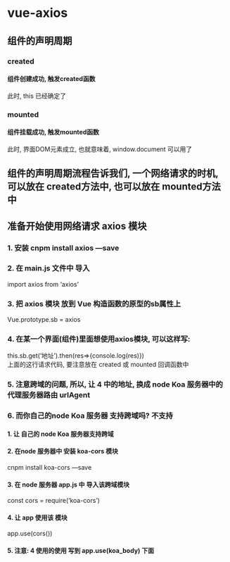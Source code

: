 # vue-axios


## 组件的声明周期

### created

#### 组件创建成功, 触发created函数  
  此时, this 已经确定了

### mounted

#### 组件挂载成功, 触发mounted函数  
  此时, 界面DOM元素成立, 也就意味着, window.document 可以用了

## 组件的声明周期流程告诉我们, 一个网络请求的时机, 可以放在 created方法中, 也可以放在 mounted方法中

## 准备开始使用网络请求 axios 模块

### 1. 安装 cnpm  install axios —save

### 2. 在 main.js 文件中 导入   
  import axios from ‘axios’

### 3. 把 axios 模块 放到 Vue 构造函数的原型的sb属性上  
  Vue.prototype.sb = axios

### 4. 在某一个界面(组件)里面想使用axios模块, 可以这样写:  
  this.sb.get(‘地址’).then(res=>{console.log(res)})  
  上面的这行请求代码, 要注意放在 created 或 mounted 回调函数中

### 5. 注意跨域的问题, 所以, 让 4 中的地址, 换成 node Koa 服务器中的代理服务器路由 urlAgent

### 6. 而你自己的node Koa 服务器 支持跨域吗?  不支持

#### 1. 让 自己的 node Koa 服务器支持跨域

#### 2. 在node 服务器中 安装 koa-cors 模块  
  cnpm install koa-cors —save

#### 3. 在 node 服务器 app.js 中 导入该跨域模块  
  const cors = require(‘koa-cors’)

#### 4. 让 app 使用该 模块  
  app.use(cors())

#### 5. 注意: 4 使用的使用 写到 app.use(koa_body) 下面

